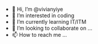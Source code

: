 - 👋 Hi, I’m @vivianyiye
- 👀 I’m interested in coding
- 🌱 I’m currently learning IT/ITM
- 💞️ I’m looking to collaborate on ...
- 📫 How to reach me ...

<!---
vivianyiye/vivianyiye is a ✨ special ✨ repository because its `README.md` (this file) appears on your GitHub profile.
You can click the Preview link to take a look at your changes.
--->
